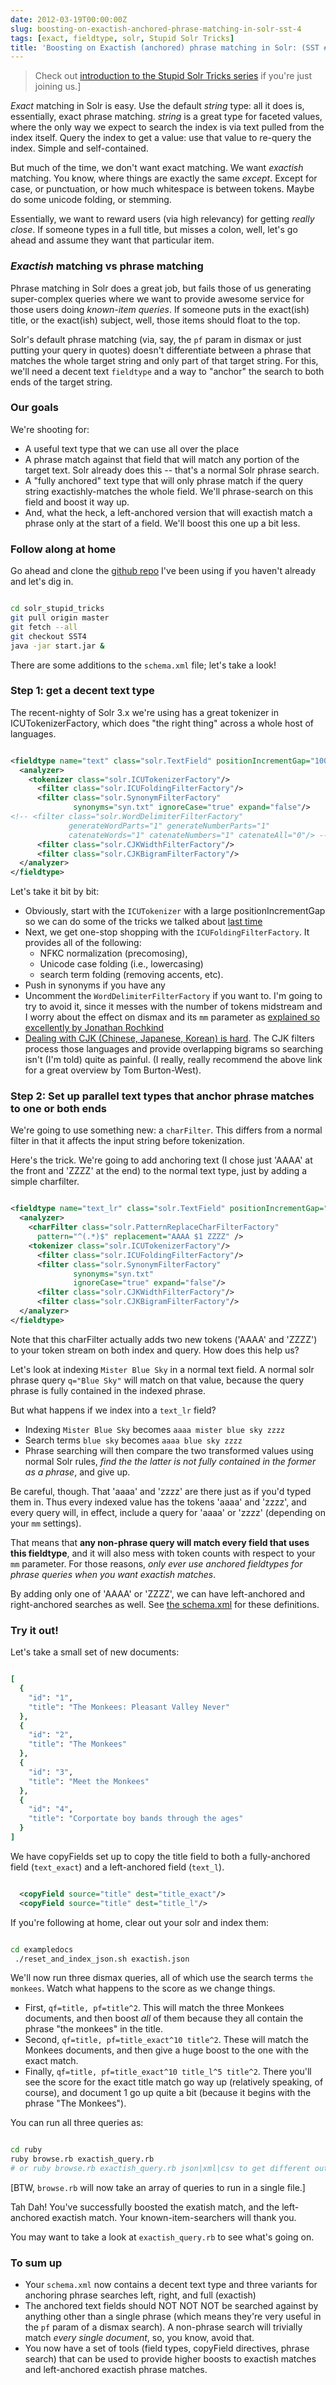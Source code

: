 ```yaml
---
date: 2012-03-19T00:00:00Z
slug: boosting-on-exactish-anchored-phrase-matching-in-solr-sst-4
tags: [exact, fieldtype, solr, Stupid Solr Tricks]
title: 'Boosting on Exactish (anchored) phrase matching in Solr: (SST #4)'
---
```


> Check out [introduction to the Stupid Solr Tricks series](http://robotlibrarian.billdueber.com/stupid-solr-tricks-introduction/) if you're just joining us.]

_Exact_ matching in Solr is easy. Use the default _string_ type: all it does is, essentially, exact phrase matching. _string_ is a great type for faceted values, where the only way we expect to search the index is via text pulled from the index itself. Query the index to get a value: use that value to re-query the index. Simple and self-contained.

But much of the time, we don't want exact matching. We want _exactish_ matching. You know, where things are exactly the same _except_. Except for case, or punctuation, or how much whitespace is between tokens. Maybe do some unicode folding, or stemming.

Essentially, we want to reward users (via high relevancy) for getting _really close_. If someone types in a full title, but misses a colon, well, let's go  ahead and assume they want that particular item.

### _Exactish_ matching vs phrase matching

Phrase matching in Solr does a great job, but fails those of us generating super-complex queries where we want to provide awesome service for those users doing _known-item queries_. If someone puts in the exact(ish) title, or the exact(ish) subject, well, those items should float to the top.

Solr's default phrase matching (via, say, the `pf` param in dismax or just putting your query in quotes) doesn't differentiate between a phrase that matches the whole target string and only part of that target string. For this, we'll need a decent text `fieldtype` and a way to "anchor" the search to both ends of the target string.

### Our goals

We're shooting for:

* A useful text type that we can use all over the place
* A phrase match against that field that will match any portion of the target text. Solr already does this -- that's a normal Solr phrase search.
* A "fully anchored" text type that will only phrase match if the query string exactishly-matches the whole field. We'll phrase-search on this field and boost it way up.
* And, what the heck, a left-anchored version that will exactish match a phrase only at the start of a field. We'll boost this one up a bit less.


### Follow along at home

Go ahead and clone the [github repo](https://billdueber@github.com/billdueber/solr_stupid_tricks) I've been using  if you haven't already and let's dig in.


~~~bash

cd solr_stupid_tricks
git pull origin master
git fetch --all
git checkout SST4
java -jar start.jar &

~~~

There are some additions to the `schema.xml` file; let's take a look!

### Step 1: get a decent text type

The recent-nighty of Solr 3.x we're using has a great tokenizer in ICUTokenizerFactory, which does "the right thing" across a whole host of languages.


~~~xml

<fieldtype name="text" class="solr.TextField" positionIncrementGap="1000">
  <analyzer>
    <tokenizer class="solr.ICUTokenizerFactory"/>
      <filter class="solr.ICUFoldingFilterFactory"/>
      <filter class="solr.SynonymFilterFactory"
              synonyms="syn.txt" ignoreCase="true" expand="false"/>
<!-- <filter class="solr.WordDelimiterFilterFactory"
             generateWordParts="1" generateNumberParts="1"
             catenateWords="1" catenateNumbers="1" catenateAll="0"/> -->
      <filter class="solr.CJKWidthFilterFactory"/>
      <filter class="solr.CJKBigramFilterFactory"/>
  </analyzer>
</fieldtype>

~~~

Let's take it bit by bit:

* Obviously, start with the `ICUTokenizer` with a large positionIncrementGap so we can do some of the tricks we talked about [last time](http://robotlibrarian.billdueber.com/requiringpreferring-searches-that-dont-span-multiple-values-sst-3/)
* Next, we get one-stop shopping with the `ICUFoldingFilterFactory`. It provides all of the following:
  * NFKC normalization (precomosing),
  * Unicode case folding (i.e., lowercasing)
  * search term folding (removing accents, etc).
* Push in synonyms if you have any
* Uncomment the `WordDelimiterFilterFactory` if you want to. I'm going to try to avoid it, since it messes with the number of tokens midstream and I worry about the effect on dismax and its `mm` parameter as [explained so excellently by Jonathan Rochkind](http://bibwild.wordpress.com/2011/06/15/more-dismax-gotchas-varying-field-analysis-and-mm/)
* [Dealing with CJK (Chinese, Japanese, Korean) is hard](http://www.hathitrust.org/blogs/large-scale-search/multilingual-issues-part-1-word-segmentation). The CJK filters process those languages and provide overlapping bigrams so searching isn't (I'm told) quite as painful. (I really, really recommend the above link for a great overview by Tom Burton-West).


### Step 2: Set up parallel text types that anchor phrase matches to one or both ends

We're going to use something new: a `charFilter`. This differs from a normal filter in that it affects the input string before tokenization.

Here's the trick. We're going to add anchoring text (I chose just 'AAAA' at the front and 'ZZZZ' at the end) to the normal text type, just by adding a simple charfilter.


~~~xml

<fieldtype name="text_lr" class="solr.TextField" positionIncrementGap="1000">
  <analyzer>
    <charFilter class="solr.PatternReplaceCharFilterFactory"
      pattern="^(.*)$" replacement="AAAA $1 ZZZZ" />
    <tokenizer class="solr.ICUTokenizerFactory"/>
      <filter class="solr.ICUFoldingFilterFactory"/>
      <filter class="solr.SynonymFilterFactory"
              synonyms="syn.txt"
              ignoreCase="true" expand="false"/>
      <filter class="solr.CJKWidthFilterFactory"/>
      <filter class="solr.CJKBigramFilterFactory"/>
  </analyzer>
</fieldtype>


~~~

Note that this charFilter actually adds two new tokens ('AAAA' and 'ZZZZ') to your token stream on both index and query. How does this help us?

Let's look at indexing `Mister Blue Sky` in a normal text field. A normal solr phrase query `q="Blue Sky"` will match on that value, because the query phrase is fully contained in the indexed phrase.

But what happens if we index into a `text_lr` field?

* Indexing `Mister Blue Sky` becomes `aaaa mister blue sky zzzz`
* Search terms `blue sky` becomes `aaaa blue sky zzzz`
* Phrase searching will then compare the two transformed values using normal Solr rules, _find the the latter is not fully contained in the former as a phrase_, and give up.

Be careful, though. That 'aaaa' and 'zzzz' are there just as if you'd typed them in. Thus every indexed value has the tokens 'aaaa' and 'zzzz', and every query will, in effect, include a query for 'aaaa' or 'zzzz' (depending on your `mm` settings).

That means that **any non-phrase query will match every field that uses this fieldtype**, and it will also mess with token counts with respect to your `mm` parameter. For those reasons, _only ever use anchored fieldtypes for phrase queries when you want exactish matches_.

By adding only one of 'AAAA' or 'ZZZZ', we can have left-anchored and right-anchored searches as well. See [the schema.xml](https://github.com/billdueber/solr_stupid_tricks/blob/SST4/solr/conf/schema.xml) for these definitions.

### Try it out!

Let's take a small set of new documents:


~~~ruby

[
  {
    "id": "1",
    "title": "The Monkees: Pleasant Valley Never"
  },
  {
    "id": "2",
    "title": "The Monkees"
  },
  {
    "id": "3",
    "title": "Meet the Monkees"
  },
  {
    "id": "4",
    "title": "Corportate boy bands through the ages"
  }
]

~~~

We have copyFields set up to copy the title field to both a fully-anchored field (`text_exact`) and a left-anchored field (`text_l`).


~~~xml

  <copyField source="title" dest="title_exact"/>
  <copyField source="title" dest="title_l"/>

~~~

If you're following at home, clear out your solr and index them:


~~~bash

cd exampledocs
 ./reset_and_index_json.sh exactish.json

~~~

We'll now run three dismax queries, all of which use the search terms `the monkees`. Watch what happens to the score as we change things.

* First, `qf=title, pf=title^2`. This will match the three Monkees documents, and then boost *all* of them because they all contain the phrase "the monkees" in the title.
* Second, `qf=title, pf=title_exact^10 title^2`. These will match the Monkees documents, and then give a huge boost to the one with the exact match.
* Finally, `qf=title, pf=title_exact^10 title_l^5 title^2`. There you'll see the score for the exact title match go way up (relatively speaking, of course), and document 1 go up quite a bit (because it begins with the phrase "The Monkees").

You can run all three queries as:


~~~bash

cd ruby
ruby browse.rb exactish_query.rb
# or ruby browse.rb exactish_query.rb json|xml|csv to get different output type

~~~

[BTW, `browse.rb` will now take an array of queries to run in a single file.]


Tah Dah! You've successfully boosted the exatish match, and the left-anchored exactish match. Your known-item-searchers will thank you.

You may want to take a look at `exactish_query.rb` to see what's going on.

### To sum up

* Your `schema.xml` now contains a decent text type and three variants for anchoring phrase searches left, right, and full (exactish)
* The anchored text fields should NOT NOT NOT be searched against by anything other than a single phrase (which means they're very useful in the `pf` param of a dismax search). A non-phrase search will trivially match *every single document*, so, you know, avoid that.
* You now have a set of tools (field types, copyField directives, phrase search) that can be used to provide higher boosts to exactish matches and left-anchored exactish phrase matches.
